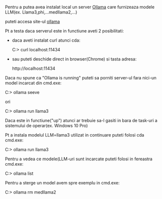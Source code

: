 
Pentru a putea avea instalat local un server [Ollama](https://github.com/ollama/ollama/blob/main/docs/faq.md) care furnizeaza modele LLM(ex. Llama3,phi,...medllama2,...)

puteti accesa site-ul [ollama](https://ollama.com/download/windows)



Pt a testa daca serverul este in functiune aveti 2 posibilitati:
 - daca aveti instalat curl atunci cda:

   C:\> curl localhost:11434
   
 - sau puteti deschide direct in browser(Chrome) si tasta adresa:
   
   http://localhost:11434

Daca nu spune ca "Ollama is running" puteti sa porniti server-ul fara nici-un model incarcat din cmd.exe:
   
   C:\> ollama seeve

ori

   C:\> ollama run llama3

Daca este in functiune("up") atunci ar trebuie sa-l gasiti in bara de task-uri a sistemului de operar(ex. Windows 10 Pro)
   
Pt a instala modelul LLM=llama3 utilizat in continuare puteti folosi cda cmd.exe: 

 C:\> ollama run llama3

Pentru a vedea ce modele(LLM-uri sunt incarcate puteti folosi in fereastra cmd.exe:

 C:\> ollama list

Pentru a sterge un model avem spre exemplu in cmd.exe:

 C:> ollama rm medllama2
